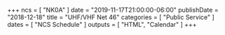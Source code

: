 +++
ncs = [ "NK0A" ]
date = "2019-11-17T21:00:00-06:00"
publishDate = "2018-12-18"
title = "UHF/VHF Net 46"
categories = [ "Public Service" ]
dates = [ "NCS Schedule" ]
outputs = [ "HTML", "Calendar" ]
+++
